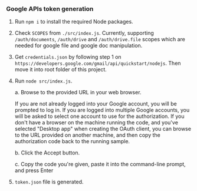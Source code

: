 ### Google APIs token generation

1. Run `npm i` to install the required Node packages.
2. Check `SCOPES` from `./src/index.js`. Currently, supporting `/auth/documents`, `/auth/drive` and `/auth/drive.file` scopes which are needed for google file and google doc manipulation.
3. Get `credentials.json` by following step 1 on `https://developers.google.com/gmail/api/quickstart/nodejs`. Then move it into root folder of this project.
4. Run `node src/index.js`.

    a. Browse to the provided URL in your web browser.

     If you are not already logged into your Google account, you will be prompted to log in. If you are logged into multiple Google accounts, you will be asked to select one account to use for the authorization.
     If you don't have a browser on the machine running the code, and you've selected "Desktop app" when creating the OAuth client, you can browse to the URL provided on another machine, and then copy the authorization code back to the running sample.

    b. Click the Accept button.
    
    c. Copy the code you're given, paste it into the command-line prompt, and press Enter
5. `token.json` file is generated.
